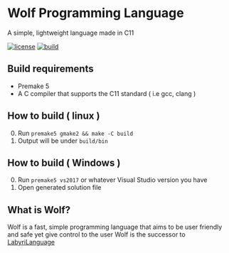 # Wolf Programming Language
A simple, lightweight language made in C11

[![license](http://img.shields.io/badge/license-MIT-blue.svg)](./LICENSE)
[![build](https://travis-ci.org/Ralakus/wolf-lang.svg?branch=master)](https://travis-ci.org/Ralakus/wolf-lang)

## Build requirements
* Premake 5
* A C compiler that supports the C11 standard ( i.e gcc, clang )

## How to build ( linux )
0. Run `premake5 gmake2 && make -C build`
1. Output will be under `build/bin`

## How to build ( Windows )
0. Run `premake5 vs2017` or whatever Visual Studio version you have
1. Open generated solution file

## What is Wolf?
Wolf is a fast, simple programming language that aims to be user friendly and safe yet give control to the user
Wolf is the successor to [LabyriLanguage](https://gitlab.com/Ralakus/LabyriLanguage)